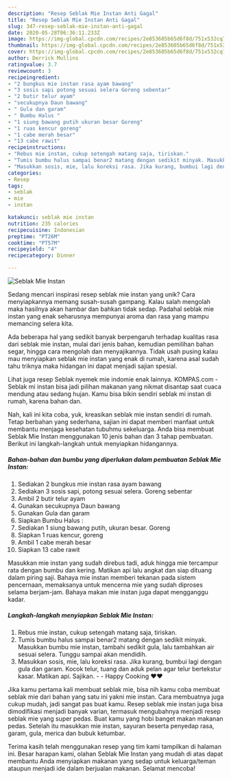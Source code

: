 ```yaml
---
description: "Resep Seblak Mie Instan Anti Gagal"
title: "Resep Seblak Mie Instan Anti Gagal"
slug: 347-resep-seblak-mie-instan-anti-gagal
date: 2020-05-28T06:36:11.233Z
image: https://img-global.cpcdn.com/recipes/2e853605b65d6f8d/751x532cq70/seblak-mie-instan-foto-resep-utama.jpg
thumbnail: https://img-global.cpcdn.com/recipes/2e853605b65d6f8d/751x532cq70/seblak-mie-instan-foto-resep-utama.jpg
cover: https://img-global.cpcdn.com/recipes/2e853605b65d6f8d/751x532cq70/seblak-mie-instan-foto-resep-utama.jpg
author: Derrick Mullins
ratingvalue: 3.7
reviewcount: 3
recipeingredient:
- "2 bungkus mie instan rasa ayam bawang"
- "3 sosis sapi potong sesuai selera Goreng sebentar"
- "2 butir telur ayam"
- "secukupnya Daun bawang"
- " Gula dan garam"
- " Bumbu Halus "
- "1 siung bawang putih ukuran besar Goreng"
- "1 ruas kencur goreng"
- "1 cabe merah besar"
- "13 cabe rawit"
recipeinstructions:
- "Rebus mie instan, cukup setengah matang saja, tiriskan."
- "Tumis bumbu halus sampai benar2 matang dengan sedikit minyak. Masukkan bumbu mie instan, tambahi sedikit gula, lalu tambahkan air sesuai selera. Tunggu sampai akan mendidih."
- "Masukkan sosis, mie, lalu koreksi rasa. Jika kurang, bumbui lagi dengan gula dan garam. Kocok telur, tuang dan aduk pelan agar telur bertekstur kasar. Matikan api. Sajikan.  Happy Cooking ❤❤"
categories:
- Resep
tags:
- seblak
- mie
- instan

katakunci: seblak mie instan 
nutrition: 235 calories
recipecuisine: Indonesian
preptime: "PT26M"
cooktime: "PT57M"
recipeyield: "4"
recipecategory: Dinner

---
```



![Seblak Mie Instan](https://img-global.cpcdn.com/recipes/2e853605b65d6f8d/751x532cq70/seblak-mie-instan-foto-resep-utama.jpg)

Sedang mencari inspirasi resep seblak mie instan yang unik? Cara menyiapkannya memang susah-susah gampang. Kalau salah mengolah maka hasilnya akan hambar dan bahkan tidak sedap. Padahal seblak mie instan yang enak seharusnya mempunyai aroma dan rasa yang mampu memancing selera kita.

Ada beberapa hal yang sedikit banyak berpengaruh terhadap kualitas rasa dari seblak mie instan, mulai dari jenis bahan, kemudian pemilihan bahan segar, hingga cara mengolah dan menyajikannya. Tidak usah pusing kalau mau menyiapkan seblak mie instan yang enak di rumah, karena asal sudah tahu triknya maka hidangan ini dapat menjadi sajian spesial.

Lihat juga resep Seblak nyemek mie indomie enak lainnya. KOMPAS.com - Seblak mi instan bisa jadi pilihan makanan yang nikmat disantap saat cuaca mendung atau sedang hujan. Kamu bisa bikin sendiri seblak mi instan di rumah, karena bahan dan.


Nah, kali ini kita coba, yuk, kreasikan seblak mie instan sendiri di rumah. Tetap berbahan yang sederhana, sajian ini dapat memberi manfaat untuk membantu menjaga kesehatan tubuhmu sekeluarga. Anda bisa membuat Seblak Mie Instan menggunakan 10 jenis bahan dan 3 tahap pembuatan. Berikut ini langkah-langkah untuk menyiapkan hidangannya.

<!--inarticleads1-->

##### Bahan-bahan dan bumbu yang diperlukan dalam pembuatan Seblak Mie Instan:

1. Sediakan 2 bungkus mie instan rasa ayam bawang
1. Sediakan 3 sosis sapi, potong sesuai selera. Goreng sebentar
1. Ambil 2 butir telur ayam
1. Gunakan secukupnya Daun bawang
1. Gunakan  Gula dan garam
1. Siapkan  Bumbu Halus :
1. Sediakan 1 siung bawang putih, ukuran besar. Goreng
1. Siapkan 1 ruas kencur, goreng
1. Ambil 1 cabe merah besar
1. Siapkan 13 cabe rawit


Masukkan mie instan yang sudah direbus tadi, aduk hingga mie tercampur rata dengan bumbu dan kering. Matikan api lalu angkat dan siap dituang dalam piring saji. Bahaya mie instan memberi tekanan pada sistem pencernaan, memaksanya untuk mencerna mie yang sudah diproses selama berjam-jam. Bahaya makan mie instan juga dapat mengganggu kadar. 

<!--inarticleads2-->

##### Langkah-langkah menyiapkan Seblak Mie Instan:

1. Rebus mie instan, cukup setengah matang saja, tiriskan.
1. Tumis bumbu halus sampai benar2 matang dengan sedikit minyak. Masukkan bumbu mie instan, tambahi sedikit gula, lalu tambahkan air sesuai selera. Tunggu sampai akan mendidih.
1. Masukkan sosis, mie, lalu koreksi rasa. Jika kurang, bumbui lagi dengan gula dan garam. Kocok telur, tuang dan aduk pelan agar telur bertekstur kasar. Matikan api. Sajikan. -  - Happy Cooking ❤❤


Jika kamu pertama kali membuat seblak mie, bisa nih kamu coba membuat seblak mie dari bahan yang satu ini yakni mie instan. Cara membuatnya juga cukup mudah, jadi sangat pas buat kamu. Resep seblak mie instan juga bisa dimodifikasi menjadi banyak varian, termasuk mengubahnya menjadi resep seblak mie yang super pedas. Buat kamu yang hobi banget makan makanan pedas. Setelah itu masukkan mie instan, sayuran beserta penyedap rasa, garam, gula, merica dan bubuk ketumbar. 

Terima kasih telah menggunakan resep yang tim kami tampilkan di halaman ini. Besar harapan kami, olahan Seblak Mie Instan yang mudah di atas dapat membantu Anda menyiapkan makanan yang sedap untuk keluarga/teman ataupun menjadi ide dalam berjualan makanan. Selamat mencoba!
